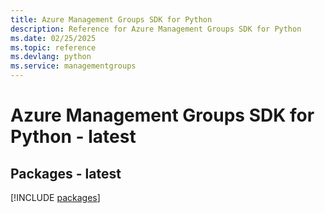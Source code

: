 ```yaml
---
title: Azure Management Groups SDK for Python
description: Reference for Azure Management Groups SDK for Python
ms.date: 02/25/2025
ms.topic: reference
ms.devlang: python
ms.service: managementgroups
---
```

# Azure Management Groups SDK for Python - latest
## Packages - latest
[!INCLUDE [packages](management-groups-index.md)]